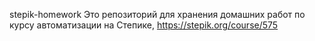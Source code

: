stepik-homework
Это репозиторий для хранения домашних работ по курсу автоматизации на Степике, https://stepik.org/course/575
